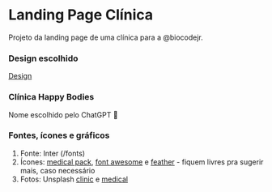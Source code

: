 # Landing Page Clínica
Projeto da landing page de uma clínica para a @biocodejr.

### Design escolhido
[Design](https://dribbble.com/shots/21103043-Website-UI)

### Clínica Happy Bodies
Nome escolhido pelo ChatGPT 🤣

### Fontes, ícones e gráficos

1. Fonte: Inter (/fonts)
2. Ícones: [medical
   pack](https://www.iconfinder.com/iconsets/medical-line-33), [font
   awesome](https://www.iconfinder.com/search/icons?family=font-awesome-regular)
   e [feather](https://www.iconfinder.com/search/icons?family=feather) -
   fiquem livres pra sugerir mais, caso necessário
3. Fotos: Unsplash
   [clinic](https://unsplash.com/pt-br/s/fotografias/clinic) e
   [medical](https://unsplash.com/pt-br/s/fotografias/medical)
